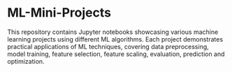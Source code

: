 # ML-Mini-Projects
This repository contains Jupyter notebooks showcasing various machine learning projects using different ML algorithms. Each project demonstrates practical applications of ML techniques, covering data preprocessing, model training, feature selection, feature scaling, evaluation, prediction and optimization.
